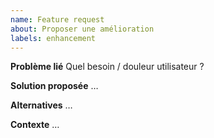 ```yaml
---
name: Feature request
about: Proposer une amélioration
labels: enhancement
---
```


**Problème lié**
Quel besoin / douleur utilisateur ?

**Solution proposée**
…

**Alternatives**
…

**Contexte**
…
